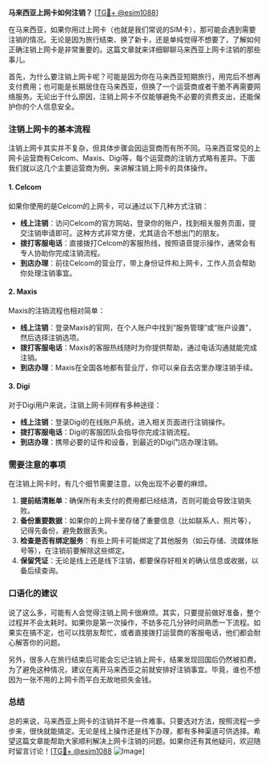 **马来西亚上网卡如何注销？** [[TG💪+ @esim1088](https://t.me/s/esim1088)]

在马来西亚，如果你用过上网卡（也就是我们常说的SIM卡），那可能会遇到需要注销的情况。无论是因为旅行结束、换了新卡，还是单纯觉得不想要了，了解如何正确注销上网卡是非常重要的。这篇文章就来详细聊聊马来西亚上网卡注销的那些事儿。

首先，为什么要注销上网卡呢？可能是因为你在马来西亚短期旅行，用完后不想再支付费用；也可能是长期居住在马来西亚，但换了一个运营商或者干脆不再需要网络服务。无论出于什么原因，注销上网卡不仅能够避免不必要的资费支出，还能保护你的个人信息安全。

### 注销上网卡的基本流程

注销上网卡其实并不复杂，但具体步骤会因运营商而有所不同。马来西亚常见的上网卡运营商有Celcom、Maxis、Digi等，每个运营商的注销方式略有差异。下面我们就以这几个主要运营商为例，来讲解注销上网卡的具体操作。

#### 1. Celcom

如果你使用的是Celcom的上网卡，可以通过以下几种方式注销：

- **线上注销**：访问Celcom的官方网站，登录你的账户，找到相关服务页面，提交注销申请即可。这种方式非常方便，尤其适合不想出门的朋友。
- **拨打客服电话**：直接拨打Celcom的客服热线，按照语音提示操作，通常会有专人协助你完成注销流程。
- **到店办理**：前往Celcom的营业厅，带上身份证件和上网卡，工作人员会帮助你处理注销事宜。

#### 2. Maxis

Maxis的注销流程也相对简单：

- **线上注销**：登录Maxis的官网，在个人账户中找到“服务管理”或“账户设置”，然后选择注销选项。
- **拨打客服电话**：Maxis的客服热线随时为你提供帮助，通过电话沟通就能完成注销。
- **到店办理**：Maxis在全国各地都有营业厅，你可以亲自去店里办理注销手续。

#### 3. Digi

对于Digi用户来说，注销上网卡同样有多种途径：

- **线上注销**：登录Digi的在线账户系统，进入相关页面进行注销操作。
- **拨打客服电话**：Digi的客服团队会指导你完成注销流程。
- **到店办理**：携带必要的证件和设备，到最近的Digi门店办理注销。

### 需要注意的事项

在注销上网卡时，有几个细节需要注意，以免出现不必要的麻烦。

1. **提前结清账单**：确保所有未支付的费用都已经结清，否则可能会导致注销失败。
2. **备份重要数据**：如果你的上网卡里存储了重要信息（比如联系人、照片等），记得先备份，避免数据丢失。
3. **检查是否有绑定服务**：有些上网卡可能绑定了其他服务（如云存储、流媒体账号等），在注销前要解除这些绑定。
4. **保留凭证**：无论是线上还是线下注销，都要保存好相关的确认信息或收据，以备后续查询。

### 口语化的建议

说了这么多，可能有人会觉得注销上网卡很麻烦。其实，只要提前做好准备，整个过程并不会太耗时。如果你是第一次操作，不妨多花几分钟时间熟悉一下流程。如果实在搞不定，也可以找朋友帮忙，或者直接拨打运营商的客服电话，他们都会耐心解答你的问题。

另外，很多人在旅行结束后可能会忘记注销上网卡，结果发现回国后仍然被扣费。为了避免这种情况，建议在离开马来西亚之前就安排好注销事宜。毕竟，谁也不想因为一张不用的上网卡而平白无故地损失金钱。

### 总结

总的来说，马来西亚上网卡的注销并不是一件难事。只要选对方法，按照流程一步步来，很快就能搞定。无论是线上操作还是线下办理，都有多种渠道可供选择。希望这篇文章能帮助大家顺利解决上网卡注销的问题。如果你还有其他疑问，欢迎随时留言讨论！[[TG💪+ @esim1088](https://t.me/s/esim1088) ![Image](https://i.postimg.cc/4NQfJmqS/Snipaste-2025-05-13-00-14-12.png)]